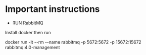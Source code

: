 
# Important instructions



- RUN RabbitMQ

Install docker then run

docker run -it --rm --name rabbitmq -p 5672:5672 -p 15672:15672 rabbitmq:4.0-management

